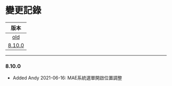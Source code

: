 變更記錄
===
| 版本 |
| :---: |
| [old](#old) |
| [8.10.0](#v8_10_0) |

***

### <a id='v8_10_0'></a>8.10.0
* Added Andy 2021-06-16: MAE系統選單開啟位置調整

 
<!-- 圖片 -->


<!-- 超連結 -->

